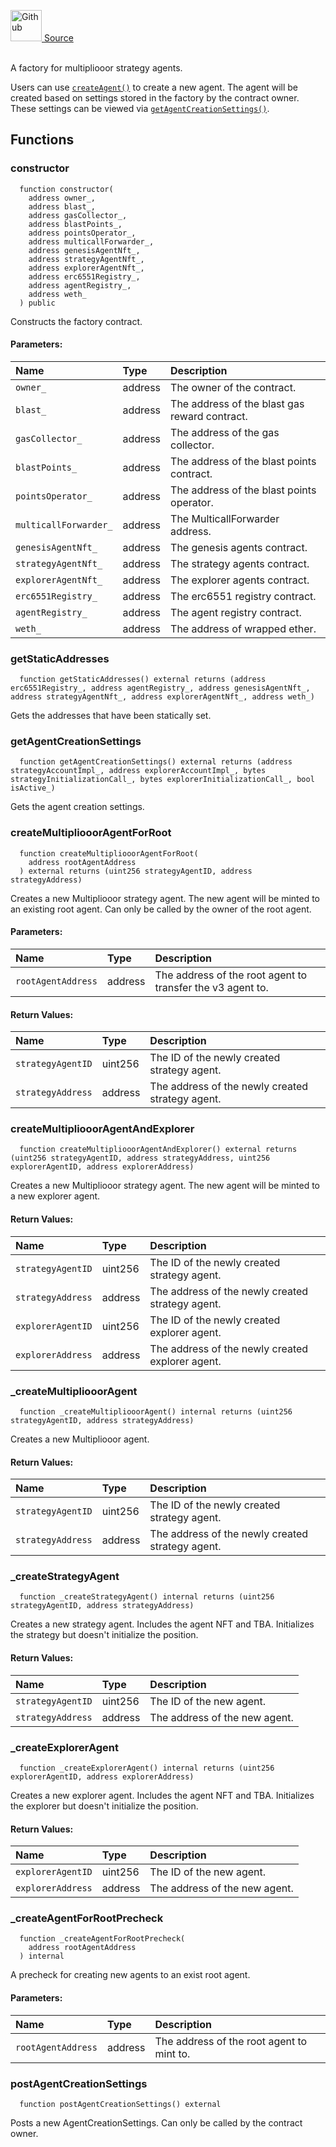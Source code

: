 <a href="https://github.com/AgentFi/agentfi-contracts/blob/main/contracts/factory/MultipliooorAgentFactory.sol"><img src="/img/github.svg" alt="Github" width="50px"/> Source</a><br/><br/>

A factory for multipliooor strategy agents.

Users can use [`createAgent()`](#createagent) to create a new agent. The agent will be created based on settings stored in the factory by the contract owner. These settings can be viewed via [`getAgentCreationSettings()`](#getagentcreationsettings).


## Functions
### constructor
```solidity
  function constructor(
    address owner_,
    address blast_,
    address gasCollector_,
    address blastPoints_,
    address pointsOperator_,
    address multicallForwarder_,
    address genesisAgentNft_,
    address strategyAgentNft_,
    address explorerAgentNft_,
    address erc6551Registry_,
    address agentRegistry_,
    address weth_
  ) public
```
Constructs the factory contract.


#### Parameters:
| Name | Type | Description                                                          |
| :--- | :--- | :------------------------------------------------------------------- |
| `owner_` | address | The owner of the contract. |
| `blast_` | address | The address of the blast gas reward contract. |
| `gasCollector_` | address | The address of the gas collector. |
| `blastPoints_` | address | The address of the blast points contract. |
| `pointsOperator_` | address | The address of the blast points operator. |
| `multicallForwarder_` | address | The MulticallForwarder address. |
| `genesisAgentNft_` | address | The genesis agents contract. |
| `strategyAgentNft_` | address | The strategy agents contract. |
| `explorerAgentNft_` | address | The explorer agents contract. |
| `erc6551Registry_` | address | The erc6551 registry contract. |
| `agentRegistry_` | address | The agent registry contract. |
| `weth_` | address | The address of wrapped ether. |

### getStaticAddresses
```solidity
  function getStaticAddresses() external returns (address erc6551Registry_, address agentRegistry_, address genesisAgentNft_, address strategyAgentNft_, address explorerAgentNft_, address weth_)
```
Gets the addresses that have been statically set.



### getAgentCreationSettings
```solidity
  function getAgentCreationSettings() external returns (address strategyAccountImpl_, address explorerAccountImpl_, bytes strategyInitializationCall_, bytes explorerInitializationCall_, bool isActive_)
```
Gets the agent creation settings.



### createMultipliooorAgentForRoot
```solidity
  function createMultipliooorAgentForRoot(
    address rootAgentAddress
  ) external returns (uint256 strategyAgentID, address strategyAddress)
```
Creates a new Multipliooor strategy agent.
The new agent will be minted to an existing root agent.
Can only be called by the owner of the root agent.


#### Parameters:
| Name | Type | Description                                                          |
| :--- | :--- | :------------------------------------------------------------------- |
| `rootAgentAddress` | address | The address of the root agent to transfer the v3 agent to. |

#### Return Values:
| Name                           | Type          | Description                                                                  |
| :----------------------------- | :------------ | :--------------------------------------------------------------------------- |
| `strategyAgentID` | uint256 | The ID of the newly created strategy agent. |
| `strategyAddress` | address | The address of the newly created strategy agent. |

### createMultipliooorAgentAndExplorer
```solidity
  function createMultipliooorAgentAndExplorer() external returns (uint256 strategyAgentID, address strategyAddress, uint256 explorerAgentID, address explorerAddress)
```
Creates a new Multipliooor strategy agent.
The new agent will be minted to a new explorer agent.



#### Return Values:
| Name                           | Type          | Description                                                                  |
| :----------------------------- | :------------ | :--------------------------------------------------------------------------- |
| `strategyAgentID` | uint256 | The ID of the newly created strategy agent. |
| `strategyAddress` | address | The address of the newly created strategy agent. |
| `explorerAgentID` | uint256 | The ID of the newly created explorer agent. |
| `explorerAddress` | address | The address of the newly created explorer agent. |

### _createMultipliooorAgent
```solidity
  function _createMultipliooorAgent() internal returns (uint256 strategyAgentID, address strategyAddress)
```
Creates a new Multipliooor agent.



#### Return Values:
| Name                           | Type          | Description                                                                  |
| :----------------------------- | :------------ | :--------------------------------------------------------------------------- |
| `strategyAgentID` | uint256 | The ID of the newly created strategy agent. |
| `strategyAddress` | address | The address of the newly created strategy agent. |

### _createStrategyAgent
```solidity
  function _createStrategyAgent() internal returns (uint256 strategyAgentID, address strategyAddress)
```
Creates a new strategy agent.
Includes the agent NFT and TBA.
Initializes the strategy but doesn't initialize the position.



#### Return Values:
| Name                           | Type          | Description                                                                  |
| :----------------------------- | :------------ | :--------------------------------------------------------------------------- |
| `strategyAgentID` | uint256 | The ID of the new agent. |
| `strategyAddress` | address | The address of the new agent. |

### _createExplorerAgent
```solidity
  function _createExplorerAgent() internal returns (uint256 explorerAgentID, address explorerAddress)
```
Creates a new explorer agent.
Includes the agent NFT and TBA.
Initializes the explorer but doesn't initialize the position.



#### Return Values:
| Name                           | Type          | Description                                                                  |
| :----------------------------- | :------------ | :--------------------------------------------------------------------------- |
| `explorerAgentID` | uint256 | The ID of the new agent. |
| `explorerAddress` | address | The address of the new agent. |

### _createAgentForRootPrecheck
```solidity
  function _createAgentForRootPrecheck(
    address rootAgentAddress
  ) internal
```
A precheck for creating new agents to an exist root agent.


#### Parameters:
| Name | Type | Description                                                          |
| :--- | :--- | :------------------------------------------------------------------- |
| `rootAgentAddress` | address | The address of the root agent to mint to. |

### postAgentCreationSettings
```solidity
  function postAgentCreationSettings() external
```
Posts a new AgentCreationSettings.
Can only be called by the contract owner.




